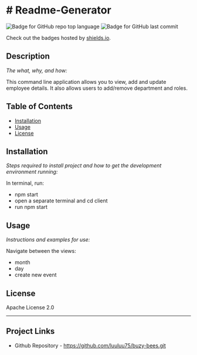 # # Readme-Generator
   ![Badge for GitHub repo top language](https://img.shields.io/github/languages/top/luuluu75/buzy-bees?style=flat&logo=appveyor) ![Badge for GitHub last commit](https://img.shields.io/github/last-commit/luuluu75/readme-generator?style=flat&logo=appveyor)
   
   Check out the badges hosted by [shields.io](https://shields.io/).
   
   
   ## Description 
   
   *The what, why, and how:* 
   
   This command line application allows you to view, add and update employee details. It also allows users to add/remove department and roles.
   ## Table of Contents
   * [Installation](#installation)
   * [Usage](#usage)
   * [License](#license)
   
   ## Installation
   
   *Steps required to install project and how to get the development environment running:*
   
   In terminal, run:
   * npm start
   * open a separate terminal and cd client
   * run npm start
    
   
   ## Usage 
   
   *Instructions and examples for use:*
   
   Navigate between the views:
   * month
   * day
   * create new event
   
   ## License
   
   Apache License 2.0
   
   ---

   ## Project Links

   * Github Repository - https://github.com/luuluu75/buzy-bees.git
